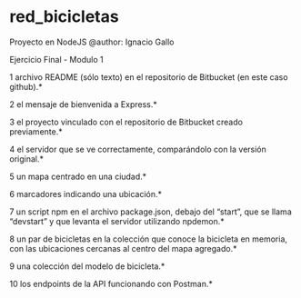 # red_bicicletas
Proyecto en NodeJS
@author: Ignacio Gallo

Ejercicio Final - Modulo 1

1 archivo README (sólo texto) en el repositorio de Bitbucket (en este caso github).*

2 el mensaje de bienvenida a Express.*

3 el proyecto vinculado con el repositorio de Bitbucket creado previamente.*

4 el servidor que se ve correctamente, comparándolo con la versión original.*

5 un mapa centrado en una ciudad.*

6 marcadores indicando una ubicación.*

7 un script npm en el archivo package.json, debajo del “start”, que se llama “devstart” y que levanta el servidor utilizando npdemon.*

8 un par de bicicletas en la colección que conoce la bicicleta en memoria, con las ubicaciones cercanas al centro del mapa agregado.*

9 una colección del modelo de bicicleta.*

10 los endpoints de la API funcionando con Postman.*
